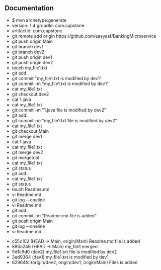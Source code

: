 ## Documentation

<ul>	
	<li>$ mvn archetype:generate</li>
	<li>version: 1.4 groudId: com.capstone</li>
	<li>artifactId: com.capstone</li>
	<li>git remote add origin https://github.com/easyasf/BankingMicroservice</li>
	<li>git push origin Main</li>
	<li>git branch dev1</li>
 	<li>git branch dev2</li>
	<li>git push origin dev1</li>
 	<li>git push origin dev2</li>
	<li>touch my_file1.txt</li>
	<li>git add .</li>
	<li>git commit "my_file1.txt is modified by dev1"</li>
	<li>git commit -m "my_file1.txt is modified by dev1"</li>
	<li>cat my_file1.txt</li>
	<li>git checkout dev2</li>
	<li>cat 1.java</li>
	<li>cat my_file1.txt</li>
	<li>git commit -m "1.java file is modified by dev2"</li>
	<li>git add .</li>
	<li>git commit -m "my_file1.txt file is modified by dev2"</li>
	<li>cat my_file1.txt</li>
	<li>git checkout Main</li>
	<li>git merge dev1</li>
	<li>cat 1.java</li>
	<li>cat my_file1.txt</li>
	<li>git merge dev2</li>
	<li>git mergetool</li>
	<li>cat my_file1.txt</li>
	<li>git status</li>
	<li>git add .</li>
	<li>cat my_file1.txt</li>
	<li>git status</li>
	<li>touch Readme.md</li>
	<li>vi Readme.md</li>
	<li>git log --oneline</li>
	<li>vi Readme.md</li>
	<li>git add .</li>
	<li>git commit -m "Readme.md file is added"</li>
	<li>git push origin Main</li>
	<li>git log --oneline</li>
	<li>vi Readme.md</li>
</ul>

<ul>	
	<li>c55c102 (HEAD -> Main, origin/Main) Readme.md file is added</li>
	<li>880a246 (HEAD -> Main) my_file1 merged</li>
	<li>9d1c6d0 (dev2) my_file1.txt file is modified by dev2</li>
	<li>3ed9364 (dev1) my_file1.txt is modified by dev1</li>
	<li>62964fc (origin/dev2, origin/dev1, origin/Main) Files is added</li>
</ul>
